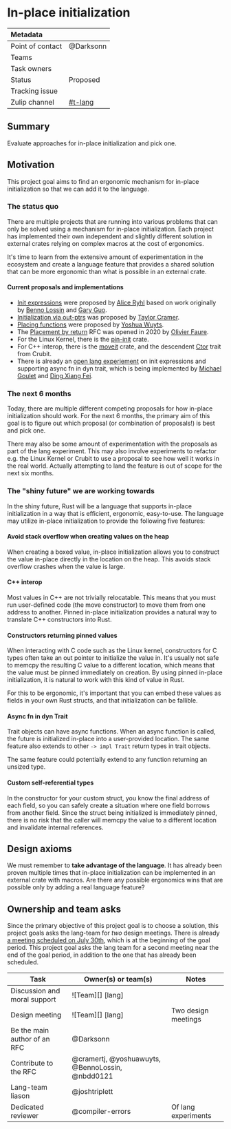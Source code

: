 # In-place initialization

| Metadata         |                                                                                  |
|:-----------------|----------------------------------------------------------------------------------|
| Point of contact | @Darksonn                                                                        |
| Teams            | <!-- TEAMS WITH ASKS -->                                                         |
| Task owners      | <!-- TASK OWNERS -->                                                             |
| Status           | Proposed                                                                         |
| Tracking issue   |                                                                                  |
| Zulip channel    | [#t-lang][channel]                                                               |

[channel]: https://rust-lang.zulipchat.com/#narrow/channel/213817-t-lang

## Summary

Evaluate approaches for in-place initialization and pick one.

## Motivation

This project goal aims to find an ergonomic mechanism for in-place
initialization so that we can add it to the language.

### The status quo

There are multiple projects that are running into various problems that can only
be solved using a mechanism for in-place initialization. Each project has
implemented their own independent and slightly different solution in external
crates relying on complex macros at the cost of ergonomics.

It's time to learn from the extensive amount of experimentation in the ecosystem
and create a language feature that provides a shared solution that can be more
ergonomic than what is possible in an external crate.

#### Current proposals and implementations

* [Init expressions] were proposed by [Alice Ryhl] based on work originally by
  [Benno Lossin] and [Gary Guo].
* [Initialization via out-ptrs] was proposed by [Taylor Cramer]. 
* [Placing functions] were proposed by [Yoshua Wuyts].
* The [Placement by return] RFC was opened in 2020 by [Olivier Faure].
* For the Linux Kernel, there is the [pin-init] crate.
* For C++ interop, there is the [moveit] crate, and the descendent [Ctor] trait
  from Crubit.
* There is already an [open lang experiement][lang-experiment] on init
  expressions and supporting async fn in dyn trait, which is being implemented
  by [Michael Goulet] and [Ding Xiang Fei].

[Init expressions]: https://hackmd.io/@aliceryhl/BJutRcPblx
[Initialization via out-ptrs]: https://hackmd.io/awB-GOYJRlua9Cuc0a3G-Q
[Placing functions]: https://blog.yoshuawuyts.com/placing-functions/
[Placement by return]: https://github.com/rust-lang/rfcs/pull/2884
[Alice Ryhl]: https://github.com/Darksonn
[Benno Lossin]: https://github.com/BennoLossin
[Gary Guo]: https://github.com/nbdd0121
[Taylor Cramer]: https://github.com/cramertj
[Yoshua Wuyts]: https://github.com/yoshuawuyts
[Olivier Faure]: https://github.com/PoignardAzur
[pin-init]: https://github.com/rust-for-linux/pin-init
[moveit]: https://docs.rs/moveit/latest/moveit/new/trait.New.html
[Ctor]: https://github.com/google/crubit/blob/c65afa7b2923a2d4c9528f16f7bfd4aef6c80b86/support/ctor.rs#L189-L226
[lang-experiment]: https://github.com/rust-lang/lang-team/issues/336
[Michael Goulet]: https://github.com/compiler-errors
[Ding Xiang Fei]: https://github.com/dingxiangfei2009

### The next 6 months

Today, there are multiple different competing proposals for how in-place
initialization should work. For the next 6 months, the primary aim of this goal
is to figure out which proposal (or combination of proposals!) is best and pick
one.

There may also be some amount of experimentation with the proposals as part of
the lang experiment. This may also involve experiments to refactor e.g. the
Linux Kernel or Crubit to use a proposal to see how well it works in the real
world. Actually attempting to land the feature is out of scope for the next six
months.

### The "shiny future" we are working towards

In the shiny future, Rust will be a language that supports in-place
initialization in a way that is efficient, ergonomic, easy-to-use. The language
may utilize in-place initialization to provide the following five features:

#### Avoid stack overflow when creating values on the heap

When creating a boxed value, in-place initialization allows you to construct the
value in-place directly in the location on the heap. This avoids stack overflow
crashes when the value is large.

#### C++ interop

Most values in C++ are not trivially relocatable. This means that you must run
user-defined code (the move constructor) to move them from one address to
another. Pinned in-place initialization provides a natural way to translate C++
constructors into Rust.

#### Constructors returning pinned values

When interacting with C code such as the Linux kernel, constructors for C types
often take an out pointer to initialize the value in. It's usually not safe to
memcpy the resulting C value to a different location, which means that the value
must be pinned immediately on creation. By using pinned in-place initialization,
it is natural to work with this kind of value in Rust.

For this to be ergonomic, it's important that you can embed these values as
fields in your own Rust structs, and that initialization can be fallible.

#### Async fn in dyn Trait

Trait objects can have async functions. When an async function is called, the
future is initialized in-place into a user-provided location. The same feature
also extends to other `-> impl Trait` return types in trait objects.

The same feature could potentially extend to any function returning an unsized
type.

#### Custom self-referential types

In the constructor for your custom struct, you know the final address of each
field, so you can safely create a situation where one field borrows from another
field. Since the struct being initialized is immediately pinned, there is no
risk that the caller will memcpy the value to a different location and
invalidate internal references.

## Design axioms

We must remember to **take advantage of the language**. It has already been
proven multiple times that in-place initialization can be implemented in an
external crate with macros. Are there any possible ergonomics wins that are
possible only by adding a real language feature?

## Ownership and team asks

Since the primary objective of this project goal is to choose a solution, this
project goals asks the lang-team for *two* design meetings. There is already [a
meeting scheduled on July 30th][design-meeting], which is at the beginning of
the goal period. This project goal asks the lang team for a second meeting near
the end of the goal period, in addition to the one that has already been
scheduled.

[design-meeting]: https://github.com/rust-lang/lang-team/issues/332

| Task                         | Owner(s) or team(s)                   | Notes |
|------------------------------|---------------------------------------|-------|
| Discussion and moral support | ![Team][] [lang]                      |       |
| Design meeting               | ![Team][] [lang]                      | Two design meetings |
| Be the main author of an RFC | @Darksonn                             |       |
| Contribute to the RFC        | @cramertj, @yoshuawuyts, @BennoLossin, @nbdd0121 |       |
| Lang-team liason             | @joshtriplett                         |       |
| Dedicated reviewer           | @compiler-errors                      | Of lang experiments |

